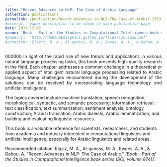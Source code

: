 ```yaml
---
title: "Recent Advances in NLP: The Case of Arabic Language"
collection: publications
permalink: /publication/Recent-Advances-in-NLP-The-Case-of-Arabic-2019
#excerpt: 'paper description to be shown in main publication page'
date: 2019-12-02
venue: 'Book - Part of the Studies in Computational Intelligence book series (SCI, volume 874)'
#paperurl: 'http://dahouabdelghani.github.io/files/C16-1228.pdf'
#citation: 'Elaziz, M. A., Al-qaness, M. A., Ewees, A. A., & Dahou, A. &quot;Recent Advances in NLP: The Case of Arabic.&quot; <i>Book - Part of the Studies in Computational Intelligence book series (SCI, volume 874)</i>. 1(1).'
---
```

<p style="text-align: justify">
000000 In light of the rapid rise of new trends and applications in various natural language processing tasks, this book presents high-quality research in the field. Each chapter addresses a common challenge in a theoretical or applied aspect of intelligent natural language processing related to Arabic language. Many challenges encountered during the development of the solutions can be resolved by incorporating language technology and artificial intelligence.

The topics covered include machine translation; speech recognition; morphological, syntactic, and semantic processing; information retrieval; text classification; text summarization; sentiment analysis; ontology construction; Arabizi translation; Arabic dialects; Arabic lemmatization; and building and evaluating linguistic resources.

This book is a valuable reference for scientists, researchers, and students from academia and industry interested in computational linguistics and artificial intelligence, especially for Arabic linguistics and related areas.

Recommended citation: Elaziz, M. A., Al-qaness, M. A., Ewees, A. A., & Dahou, A. "Recent Advances in NLP: The Case of Arabic." <i>(Book - Part of the Studies in Computational Intelligence book series (SCI, volume 874))</i>.
</p>
